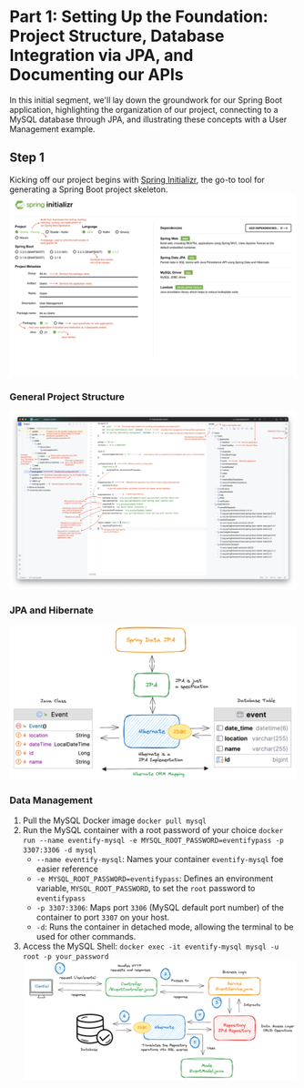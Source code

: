 # Part 1: Setting Up the Foundation: Project Structure, Database Integration via JPA, and Documenting our APIs
In this initial segment, we'll lay down the groundwork for our Spring Boot application, highlighting the organization of our project, connecting to a MySQL database through JPA, and illustrating these concepts with a User Management example. 

## Step 1
Kicking off our project begins with [Spring Initializr](https://start.spring.io/), the go-to tool for generating a Spring Boot project skeleton. 
![Spring Initializr](https://github.com/baheerxu/SpringBoot/blob/main/Part1/imgs/1.png)
### General Project Structure
![Spring Initializr](https://github.com/baheerxu/SpringBoot/blob/main/Part1/imgs/2.png)
### JPA and Hibernate
![Spring Initializr](https://github.com/baheerxu/SpringBoot/blob/main/Part1/imgs/3.png)
### Data Management
1. Pull the MySQL Docker image ```docker pull mysql```
2. Run the MySQL container with a root password of your choice  ``` docker run --name eventify-mysql -e MYSQL_ROOT_PASSWORD=eventifypass -p 3307:3306 -d mysql ```
   - ```--name eventify-mysql```: Names your container ```eventify-mysql``` foe easier reference
   - ```-e MYSQL_ROOT_PASSWORD=eventifypass```: Defines an environment variable, ```MYSQL_ROOT_PASSWORD```, to set the ```root``` password to ```eventifypass```
   - ```-p 3307:3306```: Maps port ```3306``` (MySQL default port number) of the container to port ```3307``` on your host.
   - ```-d```: Runs the container in detached mode, allowing the terminal to be used for other commands.
3. Access the MySQL Shell: ```docker exec -it eventify-mysql mysql -u root -p your_password```
![Spring Initializr](https://github.com/baheerxu/SpringBoot/blob/main/Part1/imgs/4.png)
